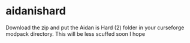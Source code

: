 # aidanishard

Download the zip and put the Aidan is Hard (2) folder in your curseforge modpack directory.
This will be less scuffed soon I hope